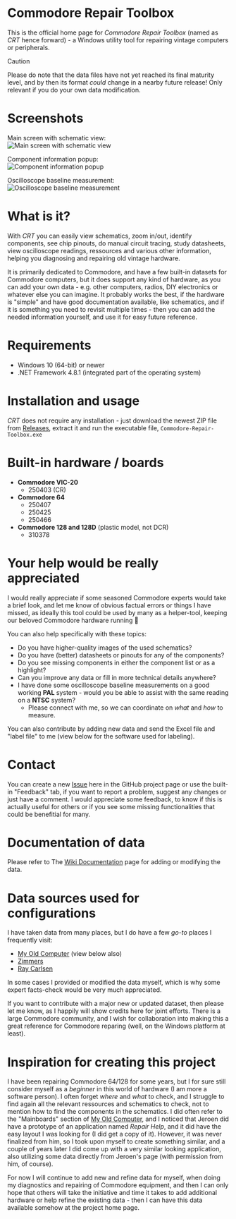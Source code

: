 # Commodore Repair Toolbox

This is the official home page for _Commodore Repair Toolbox_ (named as _CRT_ hence forward) - a Windows utility tool for repairing vintage computers or peripherals.

> [!CAUTION]
> Please do note that the data files have not yet reached its final maturity level, and by then its format _could_ change in a nearby future release! Only relevant if you do your own data modification.

# Screenshots

Main screen with schematic view:\
![Main screen with schematic view](https://github.com/user-attachments/assets/d9b17021-6a56-4e74-b484-b6275fe86ff5)

Component information popup:\
![Component information popup](https://github.com/user-attachments/assets/fe500981-3bef-4d99-b2f5-f22406eb6e66)

Oscilloscope baseline measurement:\
![Oscilloscope baseline measurement](https://github.com/user-attachments/assets/f318fe19-4184-4ec7-b93f-9492c704b6c1)


# What is it?

With _CRT_ you can easily view schematics, zoom in/out, identify components, see chip pinouts, do manual circuit tracing, study datasheets, view oscilloscope readings, ressources and various other information, helping you diagnosing and repairing old vintage hardware.

It is primarily dedicated to Commodore, and have a few built-in datasets for Commodore computers, but it does support any kind of hardware, as you can add your own data - e.g. other computers, radios, DIY electronics or whatever else you can imagine. It probably works the best, if the hardware is "simple" and have good documentation available, like schematics, and if it is something you need to revisit multiple times - then you can add the needed information yourself, and use it for easy future reference.


# Requirements

* Windows 10 (64-bit) or newer
* .NET Framework 4.8.1 (integrated part of the operating system)


# Installation and usage

_CRT_ does not require any installation - just download the newest ZIP file from [Releases](https://github.com/HovKlan-DH/Commodore-Repair-Toolbox/releases), extract it and run the executable file, `Commodore-Repair-Toolbox.exe`


# Built-in hardware / boards

- **Commodore VIC-20**
  - 250403 (CR)
- **Commodore 64**
  - 250407
  - 250425
  - 250466
- **Commodore 128 and 128D** (plastic model, not DCR)
  - 310378

# Your help would be really appreciated

I would really appreciate if some seasoned Commodore experts would take a brief look, and let me know of obvious factual errors or things I have missed, as ideally this tool could be used by many as a helper-tool, keeping our beloved Commodore hardware running :pray:

You can also help specifically with these topics:
- Do you have higher-quality images of the used schematics?
- Do you have (better) datasheets or pinouts for any of the components?
- Do you see missing components in either the component list or as a highlight?
- Can you improve any data or fill in more technical details anywhere?
- I have done some oscilloscope baseline measurements on a good working **PAL** system - would you be able to assist with the same reading on a **NTSC** system?
  - Please connect with me, so we can coordinate on _what_ and _how_ to measure.

You can also contribute by adding new data and send the Excel file and "label file" to me (view below for the software used for labeling).

# Contact

You can create a new [Issue](https://github.com/HovKlan-DH/Commodore-Repair-Toolbox/issues) here in the GitHub project page or use the built-in "Feedback" tab, if you want to report a problem, suggest any changes or just have a comment. I would appreciate some feedback, to know if this is actually useful for others or if you see some missing functionalities that could be benefitial for many.

# Documentation of data

Please refer to The [Wiki Documentation](https://github.com/HovKlan-DH/Commodore-Repair-Toolbox/wiki/Documentation) page for adding or modifying the data.

# Data sources used for configurations

I have taken data from many places, but I do have a few _go-to_ places I frequently visit:
- [My Old Computer](https://myoldcomputer.nl/technical-info/mainboards/) (view below also)
- [Zimmers](https://www.zimmers.net/anonftp/pub/cbm/schematics/computers/)
- [Ray Carlsen](https://portcommodore.com/rcarlsen/cbm/)

In some cases I provided or modified the data myself, which is why some expert facts-check would be very much appreciated.

If you want to contribute with a major new or updated dataset, then please let me know, as I happily will show credits here for joint efforts. There is a large Commodore community, and I wish for collaboration into making this a great reference for Commodore reparing (well, on the Windows platform at least).

# Inspiration for creating this project

I have been repairing Commodore 64/128 for some years, but I for sure still consider myself as a _beginner_ in this world of hardware (I am more a software person). I often forget _where_ and _what_ to check, and I struggle to find again all the relevant ressources and schematics to check, not to mention how to find the components in the schematics. I did often refer to the "Mainboards" section of [My Old Computer](https://myoldcomputer.nl/technical-info/mainboards/), and I noticed that Jeroen did have a prototype of an application named _Repair Help_, and it did have the easy layout I was looking for (I did get a copy of it). However, it was never finalized from him, so I took upon myself to create something similar, and a couple of years later I did come up with a very similar looking application, also utilizing some data directly from Jeroen's page (with permission from him, of course).

For now I will continue to add new and refine data for myself, when doing my diagnostics and repairing of Commodore equipment, and then I can only hope that others will take the initiative and time it takes to add additional hardware or help refine the existing data - then I can have this data available somehow at the project home page.
